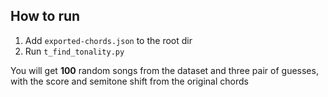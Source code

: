 ## How to run

1. Add `exported-chords.json` to the root dir
2. Run `t_find_tonality.py`

You will get **100** random songs from the dataset and three pair of guesses, with the score and semitone shift from the original chords
